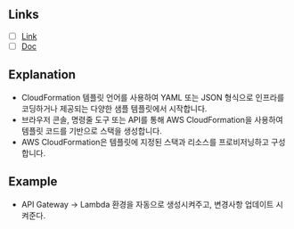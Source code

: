 ## Links
- [ ] [Link](https://us-east-2.console.aws.amazon.com/cloudformation/home?region=us-east-2#/)
- [ ] [Doc](https://docs.aws.amazon.com/AWSCloudFormation/latest/UserGuide/Welcome.html)

## Explanation

- CloudFormation 템플릿 언어를 사용하여 YAML 또는 JSON 형식으로 인프라를 코딩하거나 제공되는 다양한 샘플 템플릿에서 시작합니다.
- 브라우저 콘솔, 명령줄 도구 또는 API를 통해 AWS CloudFormation을 사용하여 템플릿 코드를 기반으로 스택을 생성합니다.
- AWS CloudFormation은 템플릿에 지정된 스택과 리소스를 프로비저닝하고 구성합니다.
  
## Example

- API Gateway -> Lambda 환경을 자동으로 생성시켜주고, 변경사항 업데이트 시켜준다.